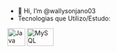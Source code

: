 - 👋 Hi, I’m @wallysonjano03
- Tecnologias que Utilizo/Estudo:

<img src="https://camo.githubusercontent.com/ec75fffa4a003fa9ea6ba393834fdbf4fab55e5252776c41024e811a351fdec7/68747470733a2f2f7777772e766563746f726c6f676f2e7a6f6e652f6c6f676f732f6a6176612f6a6176612d69636f6e2e737667" alt="Java" width="40" height="40" data-canonical-src="https://www.vectorlogo.zone/logos/java/java-icon.svg" style="max-width:100%;">
<img src="https://camo.githubusercontent.com/ff6f52ffdfce44372e3be3eda37d354ce2a15874e9b15996c2263172683f7bcd/68747470733a2f2f7777772e766563746f726c6f676f2e7a6f6e652f6c6f676f732f6d7973716c2f6d7973716c2d69636f6e2e737667" alt="MySQL" width="60" height="40" data-canonical-src="https://www.vectorlogo.zone/logos/mysql/mysql-icon.svg" style="max-width:100%;">
<!---
wallysonjano03/wallysonjano03 is a ✨ special ✨ repository because its `README.md` (this file) appears on your GitHub profile.
You can click the Preview link to take a look at your changes.
--->
